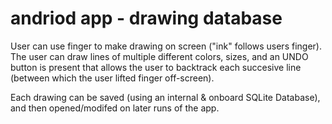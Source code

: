 # andriod app - drawing database

User can use finger to make drawing on screen ("ink" follows users finger). The user can draw lines of multiple different colors, sizes, and an UNDO button is present that allows the user to backtrack each succesive line (between which the user lifted finger off-screen).

Each drawing can be saved (using an internal & onboard SQLite Database), and then opened/modifed on later runs of the app.
